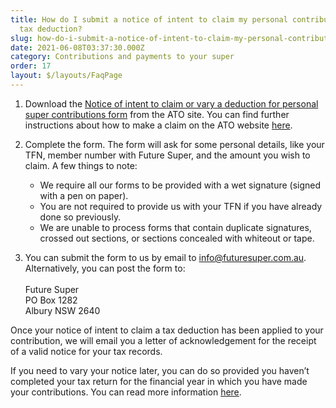 ```yaml
---
title: How do I submit a notice of intent to claim my personal contribution as a
  tax deduction?
slug: how-do-i-submit-a-notice-of-intent-to-claim-my-personal-contribution-as-a-tax-deduction
date: 2021-06-08T03:37:30.000Z
category: Contributions and payments to your super
order: 17
layout: $/layouts/FaqPage
---
```

1. Download the [Notice of intent to claim or vary a deduction for personal super contributions form](http://www.ato.gov.au/uploadedFiles/ContAent/SPR/downloads/n71121-11-2014_js33406_w.pdf) from the ATO site. You can find further instructions about how to make a claim on the ATO website [here](https://www.ato.gov.au/Individuals/Super/In-detail/Growing-your-super/Claiming-deductions-for-personal-super-contributions/?page=2#How_to_make_a_claim).
2. Complete the form. The form will ask for some personal details, like your TFN, member number with Future Super, and the amount you wish to claim. A few things to note:

   * We require all our forms to be provided with a wet signature (signed with a pen on paper).
   * You are not required to provide us with your TFN if you have already done so previously. 
   * We are unable to process forms that contain duplicate signatures, crossed out sections, or sections concealed with whiteout or tape. 
3. You can submit the form to us by email to  [info@futuresuper.com.au](mailto:info@futuresuper.com.au). \
   Alternatively, you can post the form to:\
   \
   Future Super\
   PO Box 1282\
   Albury NSW 2640

Once your notice of intent to claim a tax deduction has been applied to your contribution, we will email you a letter of acknowledgement for the receipt of a valid notice for your tax records.

If you need to vary your notice later, you can do so provided you haven’t completed your tax return for the financial year in which you have made your contributions. You can read more information [here](https://www.futuresuper.com.au/faqs/how-do-i-vary-the-amount-included-in-a-previous-notice-of-intent-for-a-personal-contribution).